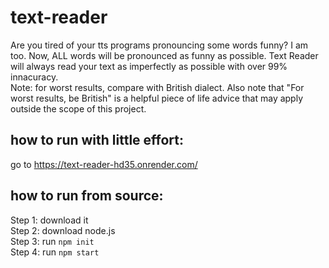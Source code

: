 # text-reader
Are you tired of your tts programs pronouncing some words funny? I am too. Now, ALL words will be pronounced as funny as possible. Text Reader will always read your text as imperfectly as possible with over 99% innacuracy.\
Note: for worst results, compare with British dialect. Also note that "For worst results, be British" is a helpful piece of life advice that may apply outside the scope of this project.

## how to run with little effort:
go to https://text-reader-hd35.onrender.com/

## how to run from source:
Step 1: download it\
Step 2: download node.js\
Step 3: run `npm init`\
Step 4: run `npm start`
